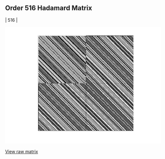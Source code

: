 ## Order 516 Hadamard Matrix

| 516 |

<img src="516.png" class="img-responsive" alt=""> 

[View raw matrix](order516.txt)
